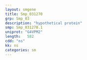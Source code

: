 ```yaml
---
layout: smgene
title: Smp_031270
grp: Smp_03
description: "hypothetical protein"
smp: Smp_031270.1
uniprot: "G4VPM2"
length:   582
cdd: "ns"
kk: ns
categories: sm
---
```

